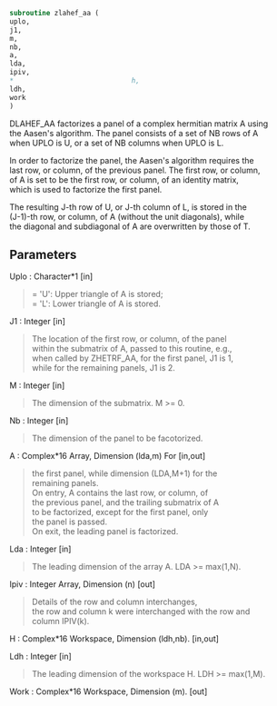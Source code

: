 ```fortran  
subroutine zlahef_aa (  
uplo,  
j1,  
m,  
nb,  
a,  
lda,  
ipiv,  
*                             h,  
ldh,  
work  
)  
```  
  
DLAHEF_AA factorizes a panel of a complex hermitian matrix A using  
the Aasen's algorithm. The panel consists of a set of NB rows of A  
when UPLO is U, or a set of NB columns when UPLO is L.  
  
In order to factorize the panel, the Aasen's algorithm requires the  
last row, or column, of the previous panel. The first row, or column,  
of A is set to be the first row, or column, of an identity matrix,  
which is used to factorize the first panel.  
  
The resulting J-th row of U, or J-th column of L, is stored in the  
(J-1)-th row, or column, of A (without the unit diagonals), while  
the diagonal and subdiagonal of A are overwritten by those of T.  
  
  
## Parameters  
Uplo : Character*1 [in]  
> = 'U':  Upper triangle of A is stored;  
> = 'L':  Lower triangle of A is stored.  
  
J1 : Integer [in]  
> The location of the first row, or column, of the panel  
> within the submatrix of A, passed to this routine, e.g.,  
> when called by ZHETRF_AA, for the first panel, J1 is 1,  
> while for the remaining panels, J1 is 2.  
  
M : Integer [in]  
> The dimension of the submatrix. M >= 0.  
  
Nb : Integer [in]  
> The dimension of the panel to be facotorized.  
  
A : Complex*16 Array, Dimension (lda,m) For [in,out]  
> the first panel, while dimension (LDA,M+1) for the  
> remaining panels.  
> On entry, A contains the last row, or column, of  
> the previous panel, and the trailing submatrix of A  
> to be factorized, except for the first panel, only  
> the panel is passed.  
> On exit, the leading panel is factorized.  
  
Lda : Integer [in]  
> The leading dimension of the array A.  LDA >= max(1,N).  
  
Ipiv : Integer Array, Dimension (n) [out]  
> Details of the row and column interchanges,  
> the row and column k were interchanged with the row and  
> column IPIV(k).  
  
H : Complex*16 Workspace, Dimension (ldh,nb). [in,out]  
  
Ldh : Integer [in]  
> The leading dimension of the workspace H. LDH >= max(1,M).  
  
Work : Complex*16 Workspace, Dimension (m). [out]  
  
